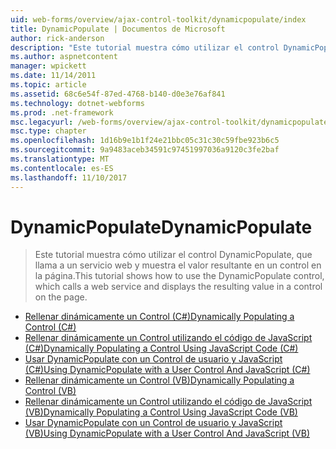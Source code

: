 ```yaml
---
uid: web-forms/overview/ajax-control-toolkit/dynamicpopulate/index
title: DynamicPopulate | Documentos de Microsoft
author: rick-anderson
description: "Este tutorial muestra cómo utilizar el control DynamicPopulate, que llama a un servicio web y muestra el valor resultante en un control en la página."
ms.author: aspnetcontent
manager: wpickett
ms.date: 11/14/2011
ms.topic: article
ms.assetid: 68c6e54f-87ed-4768-b140-d0e3e76af841
ms.technology: dotnet-webforms
ms.prod: .net-framework
msc.legacyurl: /web-forms/overview/ajax-control-toolkit/dynamicpopulate
msc.type: chapter
ms.openlocfilehash: 1d16b9e1b1f24e21bbc05c31c30c59fbe923b6c5
ms.sourcegitcommit: 9a9483aceb34591c97451997036a9120c3fe2baf
ms.translationtype: MT
ms.contentlocale: es-ES
ms.lasthandoff: 11/10/2017
---
```

<a name="dynamicpopulate"></a><span data-ttu-id="680ad-103">DynamicPopulate</span><span class="sxs-lookup"><span data-stu-id="680ad-103">DynamicPopulate</span></span>
====================
> <span data-ttu-id="680ad-104">Este tutorial muestra cómo utilizar el control DynamicPopulate, que llama a un servicio web y muestra el valor resultante en un control en la página.</span><span class="sxs-lookup"><span data-stu-id="680ad-104">This tutorial shows how to use the DynamicPopulate control, which calls a web service and displays the resulting value in a control on the page.</span></span>


- [<span data-ttu-id="680ad-105">Rellenar dinámicamente un Control (C#)</span><span class="sxs-lookup"><span data-stu-id="680ad-105">Dynamically Populating a Control (C#)</span></span>](dynamically-populating-a-control-cs.md)
- [<span data-ttu-id="680ad-106">Rellenar dinámicamente un Control utilizando el código de JavaScript (C#)</span><span class="sxs-lookup"><span data-stu-id="680ad-106">Dynamically Populating a Control Using JavaScript Code (C#)</span></span>](dynamically-populating-a-control-using-javascript-code-cs.md)
- [<span data-ttu-id="680ad-107">Usar DynamicPopulate con un Control de usuario y JavaScript (C#)</span><span class="sxs-lookup"><span data-stu-id="680ad-107">Using DynamicPopulate with a User Control And JavaScript (C#)</span></span>](using-dynamicpopulate-with-a-user-control-and-javascript-cs.md)
- [<span data-ttu-id="680ad-108">Rellenar dinámicamente un Control (VB)</span><span class="sxs-lookup"><span data-stu-id="680ad-108">Dynamically Populating a Control (VB)</span></span>](dynamically-populating-a-control-vb.md)
- [<span data-ttu-id="680ad-109">Rellenar dinámicamente un Control utilizando el código de JavaScript (VB)</span><span class="sxs-lookup"><span data-stu-id="680ad-109">Dynamically Populating a Control Using JavaScript Code (VB)</span></span>](dynamically-populating-a-control-using-javascript-code-vb.md)
- [<span data-ttu-id="680ad-110">Usar DynamicPopulate con un Control de usuario y JavaScript (VB)</span><span class="sxs-lookup"><span data-stu-id="680ad-110">Using DynamicPopulate with a User Control And JavaScript (VB)</span></span>](using-dynamicpopulate-with-a-user-control-and-javascript-vb.md)
